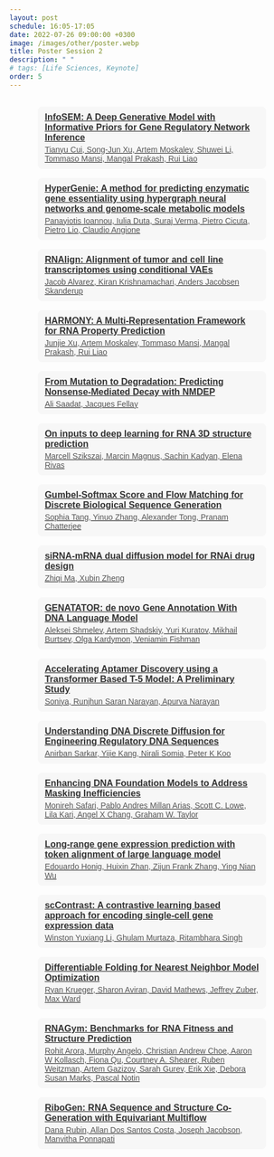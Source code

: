 ```yaml
---
layout: post
schedule: 16:05-17:05
date: 2022-07-26 09:00:00 +0300
image: /images/other/poster.webp
title: Poster Session 2
description: " "
# tags: [Life Sciences, Keynote]
order: 5
---
```


<head>
  <style>
    .person-list {
      font-family: sans-serif;
      max-width: 80%;
      margin: 30px auto;
    }
    .person {
      margin-bottom: 16px;
      padding: 10px 12px;
      background-color: #f7f7f7;
      border-radius: 8px;
    }
    .person-name {
      font-weight: bold;
      font-size: 16px;
      color: #333;
    }
    .person-affiliation {
      font-size: 14px;
      color: #555;
      margin-top: 4px;
    }
  </style>
</head>

<div class="person-list">
  <a href="https://openreview.net/forum?id=TvBuXU1J2K" class="person-link">
    <div class="person">
      <div class="person-name">InfoSEM: A Deep Generative Model with Informative Priors for Gene Regulatory Network Inference</div>
      <div class="person-affiliation">Tianyu Cui, Song-Jun Xu, Artem Moskalev, Shuwei Li, Tommaso Mansi, Mangal Prakash, Rui Liao</div>
    </div>
  </a>
  <a href="https://openreview.net/forum?id=mhjF7jgMGp" class="person-link">
    <div class="person">
      <div class="person-name">HyperGenie: A method for predicting enzymatic gene essentiality using hypergraph neural networks and genome-scale metabolic models</div>
      <div class="person-affiliation">Panayiotis Ioannou, Iulia Duta, Suraj Verma, Pietro Cicuta, Pietro Lio, Claudio Angione</div>
    </div>
  </a>
  <a href="https://openreview.net/forum?id=SwscPWreeG" class="person-link">
    <div class="person">
      <div class="person-name">RNAlign: Alignment of tumor and cell line transcriptomes using conditional VAEs</div>
      <div class="person-affiliation">Jacob Alvarez, Kiran Krishnamachari, Anders Jacobsen Skanderup</div>
    </div>
  </a>
  <a href="https://openreview.net/forum?id=nzUsRhtnBa" class="person-link">
    <div class="person">
      <div class="person-name">HARMONY: A Multi-Representation Framework for RNA Property Prediction</div>
      <div class="person-affiliation">Junjie Xu, Artem Moskalev, Tommaso Mansi, Mangal Prakash, Rui Liao</div>
    </div>
  </a>
  <a href="https://openreview.net/forum?id=1YZXtSrydl" class="person-link">
    <div class="person">
      <div class="person-name">From Mutation to Degradation: Predicting Nonsense-Mediated Decay with NMDEP</div>
      <div class="person-affiliation">Ali Saadat, Jacques Fellay</div>
    </div>
  </a>
  <a href="https://openreview.net/forum?id=6yQL13G6Aa" class="person-link">
    <div class="person">
      <div class="person-name">On inputs to deep learning for RNA 3D structure prediction</div>
      <div class="person-affiliation">Marcell Szikszai, Marcin Magnus, Sachin Kadyan, Elena Rivas</div>
    </div>
  </a>
  <a href="https://openreview.net/forum?id=ITpCmDhSfu" class="person-link">
    <div class="person">
      <div class="person-name">Gumbel-Softmax Score and Flow Matching for Discrete Biological Sequence Generation</div>
      <div class="person-affiliation">Sophia Tang, Yinuo Zhang, Alexander Tong, Pranam Chatterjee</div>
    </div>
  </a>
  <a href="https://openreview.net/forum?id=mhTwQmNTQA" class="person-link">
    <div class="person">
      <div class="person-name">siRNA-mRNA dual diffusion model for RNAi drug design</div>
      <div class="person-affiliation">Zhiqi Ma, Xubin Zheng</div>
    </div>
  </a>
  <a href="https://openreview.net/forum?id=ouMoBqgjfj" class="person-link">
    <div class="person">
      <div class="person-name">GENATATOR: de novo Gene Annotation With DNA Language Model</div>
      <div class="person-affiliation">Aleksei Shmelev, Artem Shadskiy, Yuri Kuratov, Mikhail Burtsev, Olga Kardymon, Veniamin Fishman</div>
    </div>
  </a>
  <a href="https://openreview.net/forum?id=sqMg7dWIl8" class="person-link">
    <div class="person">
      <div class="person-name">Accelerating Aptamer Discovery using a Transformer Based T-5 Model: A Preliminary Study</div>
      <div class="person-affiliation">Soniya, Runjhun Saran Narayan, Apurva Narayan</div>
    </div>
  </a>
  <a href="https://openreview.net/forum?id=QhuhGYyqso" class="person-link">
    <div class="person">
      <div class="person-name">Understanding DNA Discrete Diffusion for Engineering Regulatory DNA Sequences</div>
      <div class="person-affiliation">Anirban Sarkar, Yijie Kang, Nirali Somia, Peter K Koo</div>
    </div>
  </a>
  <a href="https://openreview.net/forum?id=DGs7lmqkkU" class="person-link">
    <div class="person">
      <div class="person-name">Enhancing DNA Foundation Models to Address Masking Inefficiencies</div>
      <div class="person-affiliation">Monireh Safari, Pablo Andres Millan Arias, Scott C. Lowe, Lila Kari, Angel X Chang, Graham W. Taylor</div>
    </div>
  </a>
  <a href="https://openreview.net/forum?id=9vGR0p0gIa" class="person-link">
    <div class="person">
      <div class="person-name">Long-range gene expression prediction with token alignment of large language model</div>
      <div class="person-affiliation">Edouardo Honig, Huixin Zhan, Zijun Frank Zhang, Ying Nian Wu</div>
    </div>
  </a>
  <a href="https://openreview.net/forum?id=U6S4XMbfxt" class="person-link">
    <div class="person">
      <div class="person-name">scContrast: A contrastive learning based approach for encoding single-cell gene expression data</div>
      <div class="person-affiliation">Winston Yuxiang Li, Ghulam Murtaza, Ritambhara Singh</div>
    </div>
  </a>
  <a href="https://openreview.net/forum?id=YNwg2fR15R" class="person-link">
    <div class="person">
      <div class="person-name">Differentiable Folding for Nearest Neighbor Model Optimization</div>
      <div class="person-affiliation">Ryan Krueger, Sharon Aviran, David Mathews, Jeffrey Zuber, Max Ward</div>
    </div>
  </a>
  <a href="https://openreview.net/forum?id=5OU9Z99v4m" class="person-link">
    <div class="person">
      <div class="person-name">RNAGym: Benchmarks for RNA Fitness and Structure Prediction</div>
      <div class="person-affiliation">Rohit Arora, Murphy Angelo, Christian Andrew Choe, Aaron W Kollasch, Fiona Qu, Courtney A. Shearer, Ruben Weitzman, Artem Gazizov, Sarah Gurev, Erik Xie, Debora Susan Marks, Pascal Notin</div>
    </div>
  </a>
  <a href="https://openreview.net/forum?id=Xp1IfvT8Gd" class="person-link">
    <div class="person">
      <div class="person-name">RiboGen: RNA Sequence and Structure Co-Generation with Equivariant Multiflow</div>
      <div class="person-affiliation">Dana Rubin, Allan Dos Santos Costa, Joseph Jacobson, Manvitha Ponnapati</div>
    </div>
  </a>
</div>